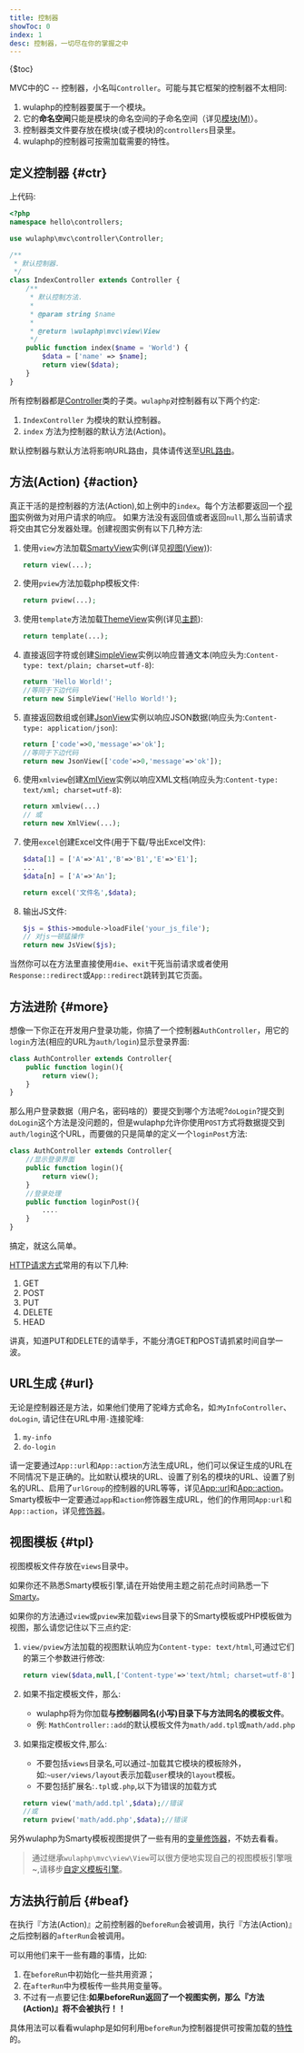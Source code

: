 ```yaml
---
title: 控制器
showToc: 0
index: 1
desc: 控制器，一切尽在你的掌握之中
---
```


{$toc}

MVC中的C -- 控制器，小名叫`Controller`。可能与其它框架的控制器不太相同:

1. wulaphp的控制器要属于一个模块。
2. 它的**命名空间**只能是模块的命名空间的子命名空间（详见[模块(M)](../module/index.md#ns)）。
3. 控制器类文件要存放在模块(或子模块)的`controllers`目录里。
4. wulaphp的控制器可按需加载需要的特性。

## 定义控制器 {#ctr}

上代码:

```php
<?php
namespace hello\controllers;

use wulaphp\mvc\controller\Controller;

/**
 * 默认控制器.
 */
class IndexController extends Controller {
    /**
     * 默认控制方法.
     *
     * @param string $name
     *
     * @return \wulaphp\mvc\view\View
     */
    public function index($name = 'World') {
        $data = ['name' => $name];
        return view($data);
    }
}
```

所有控制器都是[Controller](https://github.com/ninggf/wulaphp/blob/master/wulaphp/mvc/controller/Controller.php)类的子类。`wulaphp`对控制器有以下两个约定:

1. `IndexController` 为模块的默认控制器。
2. `index` 方法为控制器的默认方法(Action)。

默认控制器与默认方法将影响URL路由，具体请传送至[URL路由](../start.md#url)。

## 方法(Action) {#action}

真正干活的是控制器的方法(Action),如上例中的`index`。每个方法都要返回一个[视图](view.md)实例做为对用户请求的响应。
如果方法没有返回值或者返回`null`,那么当前请求将交由其它分发器处理。创建视图实例有以下几种方法:

1. 使用`view`方法加载[SmartyView](https://github.com/ninggf/wulaphp/blob/master/wulaphp/mvc/view/SmartyView.php)实例(详见[视图(View)](#视图)):

    ```php
    return view(...);
    ```

2. 使用`pview`方法加载php模板文件:

    ```php
    return pview(...);
    ```

3. 使用`template`方法加载[ThemeView](https://github.com/ninggf/wulaphp/blob/master/wulaphp/mvc/view/ThemeView.php)实例(详见[主题](../theme.md)):

    ```php
    return template(...);
    ```

4. 直接返回字符或创建[SimpleView](https://github.com/ninggf/wulaphp/blob/master/wulaphp/mvc/view/SimpleView.php)实例以响应普通文本(响应头为:`Content-type: text/plain; charset=utf-8`):

    ```php
    return 'Hello World!';
    //等同于下边代码
    return new SimpleView('Hello World!');
    ```

5. 直接返回数组或创建[JsonView](https://github.com/ninggf/wulaphp/blob/master/wulaphp/mvc/view/JsonView.php)实例以响应JSON数据(响应头为:`Content-type: application/json`):

    ```php
    return ['code'=>0,'message'=>'ok'];
    //等同于下边代码
    return new JsonView(['code'=>0,'message'=>'ok']);
    ```

6. 使用`xmlview`创建[XmlView](https://github.com/ninggf/wulaphp/blob/master/wulaphp/mvc/view/XmlView.php)实例以响应XML文档(响应头为:`Content-type: text/xml; charset=utf-8`):

    ```php
    return xmlview(...)
    // 或
    return new XmlView(...);
    ```

7. 使用`excel`创建Excel文件(用于下载/导出Excel文件):

    ```php
    $data[1] = ['A'=>'A1','B'=>'B1','E'=>'E1'];
    ...
    $data[n] = ['A'=>'An'];

    return excel('文件名',$data);
    ```

8. 输出JS文件:

    ```php
    $js = $this->module->loadFile('your_js_file');
    // 对js一顿猛操作
    return new JsView($js);
    ```

当然你可以在方法里直接使用`die`、`exit`干死当前请求或者使用`Response::redirect`或`App::redirect`跳转到其它页面。

## 方法进阶 {#more}

想像一下你正在开发用户登录功能，你搞了一个控制器`AuthController`，用它的`login`方法(相应的URL为`auth/login`)显示登录界面:

```php
class AuthController extends Controller{
    public function login(){
        return view();
    }
}
```

那么用户登录数据（用户名，密码啥的）要提交到哪个方法呢?`doLogin`?提交到`doLogin`这个方法是没问题的，但是wulaphp允许你使用`POST`方式将数据提交到`auth/login`这个URL，而要做的只是简单的定义一个`loginPost`方法:

```php
class AuthController extends Controller{
    //显示登录界面
    public function login(){
        return view();
    }
    //登录处理
    public function loginPost(){
        ....
    }
}
```

搞定，就这么简单。

[HTTP请求方式](https://www.w3schools.com/tags/ref_httpmethods.asp)常用的有以下几种:

1. GET
2. POST
3. PUT
4. DELETE
5. HEAD

讲真，知道PUT和DELETE的请举手，不能分清GET和POST请抓紧时间自学一波。

## URL生成 {#url}

无论是控制器还是方法，如果他们使用了驼峰方式命名，如:`MyInfoController`、`doLogin`, 请记住在URL中用`-`连接驼峰:

1. `my-info`
2. `do-login`

请一定要通过`App::url`和`App::action`方法生成URL，他们可以保证生成的URL在不同情况下是正确的。比如默认模块的URL、设置了别名的模块的URL、设置了别名的URL、启用了`urlGroup`的控制器的URL等等，详见[App::url](../utils/app.md#url)和[App::action](../utils/app.md#action)。Smarty模板中一定要通过`app`和`action`修饰器生成URL，他们的作用同`App:url`和`App::action`，详见[修饰器](../theme.md#modifiers)。

## 视图模板 {#tpl}

视图模板文件存放在`views`目录中。

<p class="tip">
如果你还不熟悉Smarty模板引擎,请在开始使用主题之前花点时间熟悉一下<a href="https://www.smarty.net/docs/zh_CN/" target="_blank">Smarty</a>。
</p>

如果你的方法通过`view`或`pview`来加载`views`目录下的Smarty模板或PHP模板做为视图，那么请您记住以下三点约定:

1. `view/pview`方法加载的视图默认响应为`Content-type: text/html`,可通过它们的第三个参数进行修改:

    ```php
    return view($data,null,['Content-type'=>'text/html; charset=utf-8']);
    ```

2. 如果不指定模板文件，那么:
    * wulaphp将为你加载**与控制器同名(小写)目录下与方法同名的模板文件**。
    * 例: `MathController::add`的默认模板文件为`math/add.tpl`或`math/add.php`
3. 如果指定模板文件,那么:
    * 不要包括`views`目录名,可以通过`~`加载其它模块的模板除外，如:`~user/views/layout`表示加载`user`模块的`layout`模板。
    * 不要包括扩展名:`.tpl`或`.php`,以下为错误的加载方式
  
    ```php
    return view('math/add.tpl',$data);//错误
    //或
    return pview('math/add.php',$data);//错误
    ```

另外wulaphp为Smarty模板视图提供了一些有用的[变量修饰器](../theme.md#modifiers)，不妨去看看。

> 通过继承`wulaphp\mvc\view\View`可以很方便地实现自己的视图模板引擎哦~,请移步[自定义模板引擎](view.md#custom)。

## 方法执行前后 {#beaf}

在执行『方法(Action)』之前控制器的`beforeRun`会被调用，执行『方法(Action)』之后控制器的`afterRun`会被调用。

可以用他们来干一些有趣的事情，比如:

1. 在`beforeRun`中初始化一些共用资源；
2. 在`afterRun`中为模板传一些共用变量等。
3. 不过有一点要记住:**如果beforeRun返回了一个视图实例，那么『方法(Action)』将不会被执行！！**

具体用法可以看看wulaphp是如何利用`beforeRun`为控制器提供可按需加载的[特性](supports.md)的。
